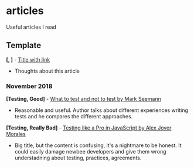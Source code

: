 # articles
Useful articles I read

## Template

**[<Theme>, <Impression>]** - [Title with link](https://github.com/usehotkey/articles)
- Thoughts about this article

### November 2018 

**[Testing, Good]** - [What to test and not to test by Mark Seemann](http://blog.ploeh.dk/2018/11/12/what-to-test-and-not-to-test/)
- Reasonable and useful. Author talks about different experiences writing tests and he compares the different approaches.

**[Testing,  Really Bad]** - [Testing like a Pro in JavaScript by Alex Jover Morales](https://vueschool.io/articles/vuejs-tutorials/testing-in-javascript/)
- Big title, but the content is confusing, it's a nightmare to be honest. It could easily damage newbee developers and give them wrong understadning about testing, practices, agreements.
